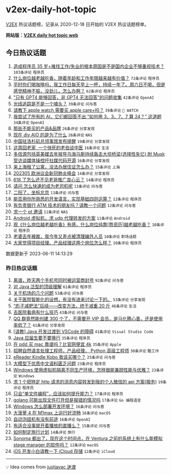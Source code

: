 # v2ex-daily-hot-topic

[V2EX](https://www.v2ex.com/) 热议话题榜，记录从 2020-12-18 日开始的 V2EX 热议话题榜单。

**网站版：[V2EX daily hot topic web](https://boojack.github.io/v2ex-daily-hot-topic-web/)**

## 今日热议话题

<!-- TODAY BEGIN -->

1. [造成程序员 35 岁+难找工作/失业的根本原因是不是国内企业不够重视技术？](https://www.v2ex.com/t/947727) `103条评论` `程序员`
1. [什么岗位越老越吃香，随着年龄和工作年限越来越有价值？](https://www.v2ex.com/t/947754) `72条评论` `程序员`
1. [平时你们喝咖啡吗，我工作日每天早上一杯，持续一年了。周六日不喝，但是感觉精神不振，没劲儿，怎么办啊？](https://www.v2ex.com/t/947713) `62条评论` `程序员`
1. ["只有 GPT4 能够回答，非 GPT4 无法回答"的问题收集](https://www.v2ex.com/t/947700) `42条评论` `OpenAI`
1. [光线追踪是不是一个噱头？](https://www.v2ex.com/t/947660) `39条评论` `问与答`
1. [请教下 apple watch 需要买 apple care+吗？](https://www.v2ex.com/t/947688) `39条评论` ` WATCH`
1. [我尝试了所有的 AI，它们都回答不出 “如何用 3、3、7、7 算 24？” 这道题](https://www.v2ex.com/t/947721) `34条评论` `OpenAI`
1. [那些不能买的产品&品牌](https://www.v2ex.com/t/947776) `26条评论` `分享发现`
1. [现在 diy AIO 的是为了什么](https://www.v2ex.com/t/947725) `26条评论` `NAS`
1. [中国驻洛杉矶总领事馆发布提醒](https://www.v2ex.com/t/947657) `19条评论` `分享发现`
1. [这周回老家, 一个快死的老伯谈中医](https://www.v2ex.com/t/947784) `16条评论` `生活`
1. [多信源包括英美媒去年报导乌海马斯持续轰击大坝桥梁(选择性失忆) 附 Musk 受访谈媒体操控吁社媒代码开源](https://www.v2ex.com/t/947706) `16条评论` `分享发现`
1. [来上海租了公寓，没法办居住证怎么办？](https://www.v2ex.com/t/947673) `15条评论` `上海`
1. [202305 欧洲议会新冠肺炎峰会](https://www.v2ex.com/t/947747) `14条评论` `分享发现`
1. [618 了怎么还不见老哥推广良心云？](https://www.v2ex.com/t/947716) `14条评论` `程序员`
1. [请问 怎么快速的成为老司机呢](https://www.v2ex.com/t/947755) `13条评论` `问与答`
1. [二阳了，坐标北京](https://www.v2ex.com/t/947710) `13条评论` `问与答`
1. [能否用你所熟悉的开发语言，实现基础四则运算？](https://www.v2ex.com/t/947774) `12条评论` `程序员`
1. [有负责银行 ATM 技术的朋友吗？请教一个问题](https://www.v2ex.com/t/947655) `12条评论` `问与答`
1. [求一个 pt 邀请](https://www.v2ex.com/t/947775) `11条评论` `NAS`
1. [Android 虚拟机，求 udp 代理转发的方案](https://www.v2ex.com/t/947723) `11条评论` `Android`
1. [观《什么岗位越老越吃香》有感，什么岗位纯靠[熬资历]越老越吃香？](https://www.v2ex.com/t/947804) `10条评论` `程序员`
1. [老婆去年被裁，我今年又差点被清理编外人员](https://www.v2ex.com/t/947792) `10条评论` `职场话题`
1. [大家觉得项目经理、产品经理这两个岗位怎么样？](https://www.v2ex.com/t/947750) `10条评论` `程序员`

数据更新于 2023-06-11 14:13:29

<!-- TODAY END -->

### 昨日热议话题

<!-- YESTERDAY BEGIN -->

1. [离谱，昨天两个手机号同时被运营商封号](https://www.v2ex.com/t/947499) `92条评论` `问与答`
1. [对 Java 泛型的顶级理解](https://www.v2ex.com/t/947486) `61条评论` `程序员`
1. [关于机场的几个问题](https://www.v2ex.com/t/947477) `53条评论` `问与答`
1. [关于医院智能化的设想，有没有进来讨论一下的。](https://www.v2ex.com/t/947498) `53条评论` `分享发现`
1. [“彪子减肥法”后续——改变方法，终于减重 20 斤](https://www.v2ex.com/t/947474) `46条评论` `生活`
1. [去医院看病有什么技巧](https://www.v2ex.com/t/947509) `43条评论` `问与答`
1. [QQ 群竟然能创建 300 个了，不需要开 VIP 会员，是马化腾心善，还是使用率低了？](https://www.v2ex.com/t/947469) `41条评论` `分享发现`
1. [[请教] Java 开发过渡到 VSCode 的障碍](https://www.v2ex.com/t/947532) `41条评论` `Visual Studio Code`
1. [Java 应届生要不要换行](https://www.v2ex.com/t/947515) `35条评论` `程序员`
1. [在 pdd 买 mac 靠谱吗？比官网便宜 4k](https://www.v2ex.com/t/947541) `35条评论` `Apple`
1. [招聘自然语言处理工程师，产品经理， Python 高级工程师](https://www.v2ex.com/t/947478) `30条评论` `酷工作`
1. [eReader Kindle Kobo 我该买哪个？](https://www.v2ex.com/t/947482) `25条评论` `问与答`
1. [大模型下优质中文语料匮乏问题](https://www.v2ex.com/t/947622) `23条评论` `程序员`
1. [Windows 使用虚拟机隔离不同生产环境，怎样做能兼顾性能与优雅？](https://www.v2ex.com/t/947613) `23条评论` `Windows`
1. [求 1 个把特定 http 请求的消息内容转发到我的个人微信的 api 方案(服务)](https://www.v2ex.com/t/947568) `19条评论` `程序员`
1. [只会“单文件编程”，应该如何提升能力？](https://www.v2ex.com/t/947572) `17条评论` `程序员`
1. [golang 可能出现文件打开但是报错的情况吗](https://www.v2ex.com/t/947492) `17条评论` `Go 编程语言`
1. [Windows 怎么部署开发环境？](https://www.v2ex.com/t/947562) `16条评论` `问与答`
1. [大菠萝 4 在 M1max 上运行好流畅](https://www.v2ex.com/t/947522) `16条评论` `macOS`
1. [自动泡妞机有没有前途](https://www.v2ex.com/t/947473) `16条评论` `OpenAI`
1. [有适合没事就开着播放的直播么？](https://www.v2ex.com/t/947619) `15条评论` `问与答`
1. [如何制定旅行计划](https://www.v2ex.com/t/947607) `14条评论` `旅行`
1. [Sonoma 都出了，现在这个时间点，在 Ventura 之前的系统上有什么能模拟 stage manager 的软件吗？](https://www.v2ex.com/t/947503) `12条评论` `macOS`
1. [iOS 开发小白请教一下 iCloud 存储](https://www.v2ex.com/t/947479) `12条评论` `iCloud`

<!-- YESTERDAY END -->

---

💡 Idea comes from [justjavac 迷渡](https://github.com/justjavac/)

